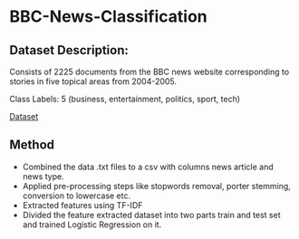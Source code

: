 # BBC-News-Classification



## Dataset Description: ##

Consists of 2225 documents from the BBC news website corresponding to stories in five topical areas from 2004-2005.

Class Labels: 5 (business, entertainment, politics, sport, tech)

[Dataset](http://mlg.ucd.ie/datasets/bbc.html)


## Method ##

* Combined the data .txt files to a csv with columns news article and news type. 
* Applied pre-processing steps like stopwords removal, porter stemming, conversion to lowercase etc. 
* Extracted features using TF-IDF
* Divided the feature extracted dataset into two parts train and test set and trained Logistic Regression on it. 
